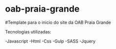 # oab-praia-grande
#Template para o inicio do site da OAB Praia Grande

Tecnologias utilizadas:

-Javascript
-Html
-Css
-Gulp
-SASS
-Jquery
